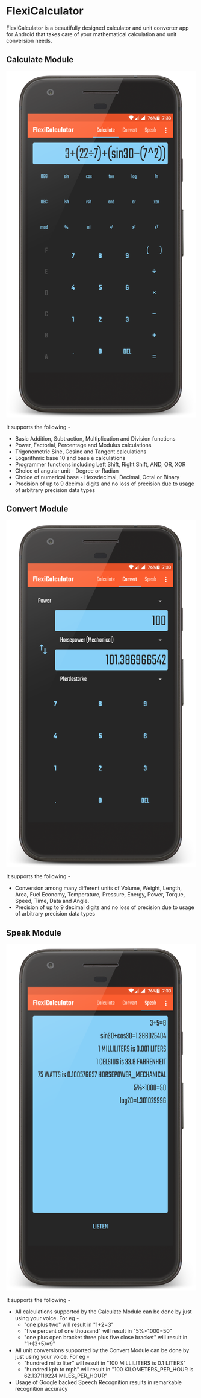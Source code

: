 # FlexiCalculator

FlexiCalculator is a beautifully designed calculator and unit converter app for Android that takes care of your
mathematical calculation and unit conversion needs.

## Calculate Module

![Calculate Module](misc/device_tab1_framed.png?raw=true)

It supports the following -

- Basic Addition, Subtraction, Multiplication and Division functions
- Power, Factorial, Percentage and Modulus calculations
- Trigonometric Sine, Cosine and Tangent calculations
- Logarithmic base 10 and base e calculations
- Programmer functions including Left Shift, Right Shift, AND, OR, XOR
- Choice of angular unit - Degree or Radian
- Choice of numerical base - Hexadecimal, Decimal, Octal or Binary
- Precision of up to 9 decimal digits and no loss of precision due to usage of arbitrary precision
data types

## Convert Module

![Convert Module](misc/device_tab2_framed.png?raw=true)

It supports the following -

- Conversion among many different units of Volume, Weight, Length, Area, Fuel Economy, Temperature, 
Pressure, Energy, Power, Torque, Speed, Time, Data and Angle.
- Precision of up to 9 decimal digits and no loss of precision due to usage of arbitrary precision
data types

## Speak Module

![Speak Module](misc/device_tab3_framed.png?raw=true)

It supports the following -

- All calculations supported by the Calculate Module can be done by just using your voice. For eg -
    - "one plus two" will result in "1+2=3"
    - "five percent of one thousand" will result in "5%×1000=50"
    - "one plus open bracket three plus five close bracket" will result in "1+(3+5)=9"
- All unit conversions supported by the Convert Module can be done by just using your voice. For eg -
    - "hundred ml to liter" will result in "100 MILLILITERS is 0.1 LITERS"
    - "hundred kph to mph" will result in "100 KILOMETERS_PER_HOUR is 62.137119224 MILES_PER_HOUR"
- Usage of Google backed Speech Recognition results in remarkable recognition accuracy
